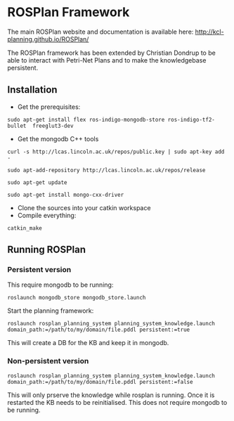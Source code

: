 # ROSPlan Framework

The main ROSPlan website and documentation is available here:
http://kcl-planning.github.io/ROSPlan/

The ROSPlan framework has been extended by Christian Dondrup to be able to interact with Petri-Net Plans and to make the knowledgebase persistent.

## Installation

* Get the prerequisites:

 ```
sudo apt-get install flex ros-indigo-mongodb-store ros-indigo-tf2-bullet  freeglut3-dev
 ```
* Get the mongodb C++ tools
 
 ```
curl -s http://lcas.lincoln.ac.uk/repos/public.key | sudo apt-key add -
 ```

 ```
sudo apt-add-repository http://lcas.lincoln.ac.uk/repos/release
 ```

 ```
sudo apt-get update
 ```

 ```
sudo apt-get install mongo-cxx-driver
 ```

* Clone the sources into your catkin workspace
* Compile everything:

 ```
catkin_make
 ```

## Running ROSPlan

### Persistent version

This require mongodb to be running:

```
roslaunch mongodb_store mongodb_store.launch
```

Start the planning framework:

```
roslaunch rosplan_planning_system planning_system_knowledge.launch domain_path:=/path/to/my/domain/file.pddl persistent:=true
```

This will create a DB for the KB and keep it in mongodb.

### Non-persistent version

```
roslaunch rosplan_planning_system planning_system_knowledge.launch domain_path:=/path/to/my/domain/file.pddl persistent:=false
```

This will only prserve the knowledge while rosplan is running. Once it is restarted the KB needs to be reinitialised. This does not require mongodb to be running.